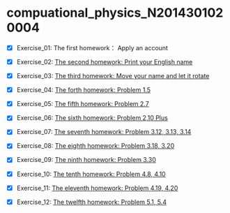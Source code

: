 # compuational_physics_N2014301020004

- [x] Exercise_01: The first homework： Apply an account 

- [x] Exercise_02: [The second homework: Print your English name](https://www.zybuluo.com/zy-0815/note/502553)

- [x] Exercise_03: [The third homework: Move your name and let it rotate](https://www.zybuluo.com/zy-0815/note/511906)

- [x] Exercise_04: [The forth homework: Problem 1.5](https://www.zybuluo.com/zy-0815/note/519269)

- [x] Exercise_05: [The fifth homework: Problem 2.7](https://www.zybuluo.com/zy-0815/note/532815)

- [x] Exercise_06: [The sixth homework: Problem 2,10 Plus](https://www.zybuluo.com/zy-0815/note/540141)

- [x] Exercise_07: [The seventh homework: Problem 3.12, 3.13, 3.14](https://www.zybuluo.com/zy-0815/note/555610)

- [x] Exercise_08: [The eighth homework: Problem 3.18, 3.20](https://www.zybuluo.com/zy-0815/note/565372)

- [x] Exercise_09: [The ninth homework: Problem 3.30](https://www.zybuluo.com/zy-0815/note/572713)

- [x] Exercise_10: [The tenth homework: Problem 4.8, 4.10](https://www.zybuluo.com/zy-0815/note/579180)

- [x] Exercise_11: [The eleventh homework: Problem 4.19, 4.20](https://www.zybuluo.com/zy-0815/note/588922)

- [x] Exercise_12: [The twelfth homework: Problem 5.1, 5.4](https://www.zybuluo.com/zy-0815/note/596878)
